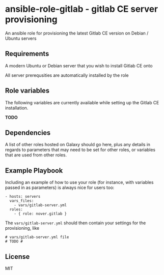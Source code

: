 # ansible-role-gitlab - gitlab CE server provisioning

An ansible role for provisioning the latest Gitlab CE version on Debian / Ubuntu servers

## Requirements

A modern Ubuntu or Debian server that you wish to install Gitlab CE onto

All server prerequsities are automatically installed by the role

## Role variables

The following variables are currently available while setting up the Gitlab CE installation.

**TODO** 

## Dependencies

A list of other roles hosted on Galaxy should go here, plus any details in regards to parameters that may need to be set for other roles, or variables that are used from other roles.

## Example Playbook

Including an example of how to use your role (for instance, with variables passed in as parameters) is always nice for users too:

```
- hosts: servers
  vars_files:
    - vars/gitlab-server.yml
  roles:
    - { role: nover.gitlab }

```
  
The `vars/gitlab-server.yml` should then contain your settings for the provisioning, like
```
# vars/gitlab-server.yml file
# TODO # 

```
## License

MIT